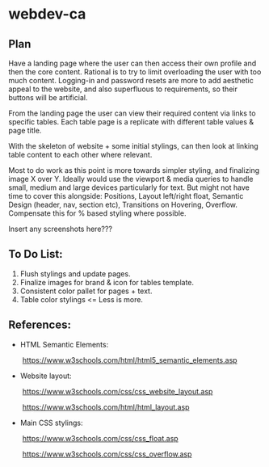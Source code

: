 # webdev-ca
## Plan

Have a landing page where the user can then access their own profile and then the core content. Rational is to try to limit overloading the user with too much content. Logging-in and password resets are more to add aesthetic appeal to the website, and also superfluous to requirements, so their buttons will be artificial.

From the landing page the user can view their required content via links to specific tables. Each table page is a replicate with different table values & page title.

With the skeleton of website + some initial stylings, can then look at linking table content to each other where relevant.

Most to do work as this point is more towards simpler styling, and finalizing image X over Y. Ideally would use the viewport & media queries to handle small, medium and large devices particularly for text. But might not have time to cover this alongside: Positions, Layout left/right float, Semantic Design (header, nav, section etc), Transitions on Hovering, Overflow. Compensate this for % based styling where possible.

Insert any screenshots here???

## To Do List:

1. Flush stylings and update pages.
2. Finalize images for brand & icon for tables template.
3. Consistent color pallet for pages + text.
4. Table color stylings <= Less is more.



## References:

- HTML Semantic Elements:

  ​	https://www.w3schools.com/html/html5_semantic_elements.asp

  

- Website layout:

  ​	https://www.w3schools.com/css/css_website_layout.asp

  ​	https://www.w3schools.com/html/html_layout.asp

  

- Main CSS stylings:

  ​	https://www.w3schools.com/css/css_float.asp

  ​	https://www.w3schools.com/css/css_overflow.asp

